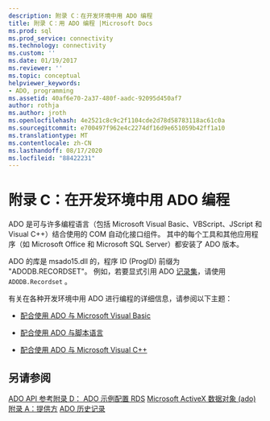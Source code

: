 ```yaml
---
description: 附录 C：在开发环境中用 ADO 编程
title: 附录 C：用 ADO 编程 |Microsoft Docs
ms.prod: sql
ms.prod_service: connectivity
ms.technology: connectivity
ms.custom: ''
ms.date: 01/19/2017
ms.reviewer: ''
ms.topic: conceptual
helpviewer_keywords:
- ADO, programming
ms.assetid: 40af6e70-2a37-480f-aadc-92095d450af7
author: rothja
ms.author: jroth
ms.openlocfilehash: 4e2521c8c9c2f1104cde2d78d58783118ac61c0a
ms.sourcegitcommit: e700497f962e4c2274df16d9e651059b42ff1a10
ms.translationtype: MT
ms.contentlocale: zh-CN
ms.lasthandoff: 08/17/2020
ms.locfileid: "88422231"
---
```

# <a name="appendix-c-programming-with-ado-in-development-environments"></a>附录 C：在开发环境中用 ADO 编程
ADO 是可与许多编程语言（包括 Microsoft Visual Basic、VBScript、JScript 和 Visual C++）结合使用的 COM 自动化接口组件。 其中的每个工具和其他应用程序（如 Microsoft Office 和 Microsoft SQL Server）都安装了 ADO 版本。

 ADO 的库是 msado15.dll 的，程序 ID (ProgID) 前缀为 "ADODB.RECORDSET"。 例如，若要显式引用 ADO [记录集](../../../ado/reference/ado-api/recordset-object-ado.md)，请使用 `ADODB.Recordset` 。

 有关在各种开发环境中用 ADO 进行编程的详细信息，请参阅以下主题：

-   [配合使用 ADO 与 Microsoft Visual Basic](../../../ado/guide/appendixes/using-ado-with-microsoft-visual-basic.md)

-   [配合使用 ADO 与脚本语言](../../../ado/guide/appendixes/using-ado-with-scripting-languages.md)

-   [配合使用 ADO 与 Microsoft Visual C++](../../../ado/guide/appendixes/using-ado-with-microsoft-visual-c.md)

## <a name="see-also"></a>另请参阅
 [ADO API 参考](../../../ado/reference/ado-api/ado-api-reference.md)[附录 D： ADO 示例](../../../ado/guide/appendixes/appendix-d-ado-samples.md)[配置 RDS](../../../ado/guide/remote-data-service/configuring-rds.md) [Microsoft ActiveX 数据对象 (ado) ](../../../ado/microsoft-activex-data-objects-ado.md) [附录 A：提供方](../../../ado/guide/appendixes/appendix-a-providers.md) [ADO 历史记录](../../../ado/guide/ado-history.md)
